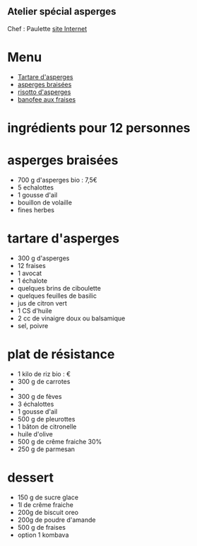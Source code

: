 ## Atelier spécial asperges

Chef : Paulette
[site Internet](http://www.papillesetcompagnie.fr/)

# Menu

* [Tartare d'asperges](https://akakeronos.github.io/daktary/#akakeronos/recette-gourmandignes/blob/master/atelier-2018-04-27/tartare-asperges.md)
* [asperges braisées](https://akakeronos.github.io/daktary/#akakeronos/recette-gourmandignes/blob/master/atelier-2018-04-27/asperges-braisees.md)
* [risotto d'asperges](https://akakeronos.github.io/daktary/#akakeronos/recette-gourmandignes/blob/master/atelier-2018-04-27/risotto-asperges.md)
* [banofee aux fraises](https://akakeronos.github.io/daktary/#akakeronos/recette-gourmandignes/blob/master/atelier-2018-04-27/banofee-fraise.md)

# ingrédients pour 12 personnes

# asperges braisées
* 700 g d'asperges bio : 7,5€
* 5 echalottes
* 1 gousse d'ail
* bouillon de volaille
* fines herbes

# tartare d'asperges
* 300 g d'asperges
* 12 fraises
* 1 avocat
* 1 échalote
* quelques brins de ciboulette
* quelques feuilles de basilic
* jus de citron vert
* 1 CS d'huile
* 2 cc de vinaigre doux ou balsamique
* sel, poivre

# plat de résistance
* 1 kilo de riz bio : €
* 300 g de carrotes
*
* 300 g de fèves
* 3 échalottes
* 1 gousse d'ail
* 500 g de pleurottes
* 1 bâton de citronelle
* huile d'olive
* 500 g de crême fraiche 30%
* 250 g de parmesan

# dessert
* 150 g de sucre glace
* 1l de crême fraiche
* 200g de biscuit oreo
* 200g de poudre d'amande
* 500 g de fraises
* option 1 kombava
